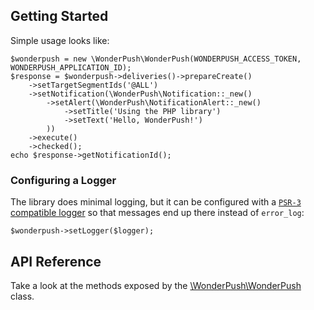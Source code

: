 ## Getting Started

Simple usage looks like:

    $wonderpush = new \WonderPush\WonderPush(WONDERPUSH_ACCESS_TOKEN, WONDERPUSH_APPLICATION_ID);
    $response = $wonderpush->deliveries()->prepareCreate()
        ->setTargetSegmentIds('@ALL')
        ->setNotification(\WonderPush\Notification::_new()
            ->setAlert(\WonderPush\NotificationAlert::_new()
                ->setTitle('Using the PHP library')
                ->setText('Hello, WonderPush!')
            ))
        ->execute()
        ->checked();
    echo $response->getNotificationId();


### Configuring a Logger

The library does minimal logging, but it can be configured with a [`PSR-3` compatible logger](http://www.php-fig.org/psr/psr-3/) so that messages end up there instead of `error_log`:

    $wonderpush->setLogger($logger);

## API Reference

Take a look at the methods exposed by the [\WonderPush\WonderPush](class-WonderPush.WonderPush.html) class.
